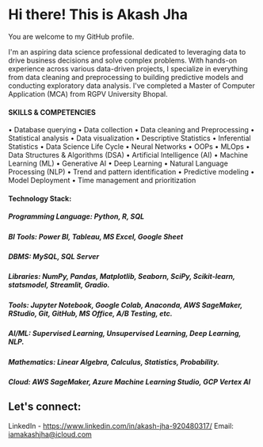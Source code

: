 
# Hi there! This is Akash Jha

You are welcome to my GitHub profile. 

I'm an aspiring data science professional dedicated to leveraging data to drive business decisions and solve complex problems. With hands-on experience across various data-driven projects, I specialize in everything from data cleaning and preprocessing to building predictive models and conducting exploratory data analysis. I've completed a Master of Computer Application (MCA) from RGPV University Bhopal.



#### SKILLS & COMPETENCIES
•	Database querying
•	Data collection 
•	Data cleaning and Preprocessing
•	Statistical analysis
•	Data visualization
•	Descriptive Statistics
•	Inferential Statistics
•	Data Science Life Cycle
•	Neural Networks
•	OOPs
•	MLOps
•	Data Structures & Algorithms (DSA)
•	Artificial Intelligence (AI)
•	Machine Learning (ML)
•	Generative AI
•	Deep Learning
•	Natural Language Processing (NLP)
•	Trend and pattern identification
•	Predictive modeling
•	Model Deployment 
•	Time management and prioritization 
 


#### Technology Stack:
##### Programming Language: Python, R, SQL 
##### BI Tools: Power BI, Tableau, MS Excel, Google Sheet
##### DBMS: MySQL, SQL Server
##### Libraries: NumPy, Pandas, Matplotlib, Seaborn, SciPy, Scikit-learn, statsmodel, Streamlit, Gradio.
##### Tools: Jupyter Notebook, Google Colab, Anaconda, AWS SageMaker, RStudio, Git, GitHub, MS Office, A/B Testing, etc. 
##### AI/ML: Supervised Learning, Unsupervised Learning, Deep Learning, NLP.
##### Mathematics: Linear Algebra, Calculus, Statistics, Probability.
##### Cloud: AWS SageMaker, Azure Machine Learning Studio, GCP Vertex AI





## Let's connect:
LinkedIn - https://www.linkedin.com/in/akash-jha-920480317/
Email: iamakashjha@icloud.com
